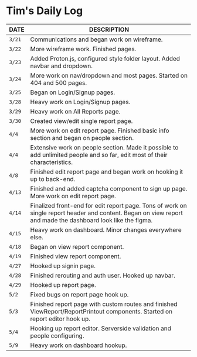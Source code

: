 # Tim's Daily Log

| DATE   | DESCRIPTION                                                                                                                                                  |
| ------ | ------------------------------------------------------------------------------------------------------------------------------------------------------------ |
| `3/21` | Communications and began work on wireframe.                                                                                                                  |
| `3/22` | More wireframe work. Finished pages.                                                                                                                         |
| `3/23` | Added Proton.js, configured style folder layout. Added navbar and dropdown.                                                                                  |
| `3/24` | More work on nav/dropdown and most pages. Started on 404 and 500 pages.                                                                                      |
| `3/25` | Began on Login/Signup pages.                                                                                                                                 |
| `3/28` | Heavy work on Login/Signup pages.                                                                                                                            |
| `3/29` | Heavy work on All Reports page.                                                                                                                              |
| `3/30` | Created view/edit single report page.                                                                                                                        |
| `4/4`  | More work on edit report page. Finished basic info section and began on people section.                                                                      |
| `4/4`  | Extensive work on people section. Made it possible to add unlimited people and so far, edit most of their characteristics.                                   |
| `4/8`  | Finished edit report page and began work on hooking it up to back-end.                                                                                       |
| `4/13` | Finished and added captcha component to sign up page. More work on edit report page.                                                                         |
| `4/14` | Finalized front-end for edit report page. Tons of work on single report header and content. Began on view report and made the dashboard look like the figma. |
| `4/15` | Heavy work on dashboard. Minor changes everywhere else.                                                                                                      |
| `4/18` | Began on view report component.                                                                                                                              |
| `4/19` | Finished view report component.                                                                                                                              |
| `4/27` | Hooked up signin page.                                                                                                                                       |
| `4/28` | Finished rerouting and auth user. Hooked up navbar.                                                                                                          |
| `4/29` | Hooked up report page.                                                                                                                                       |
| `5/2`  | Fixed bugs on report page hook up.                                                                                                                           |
| `5/3`  | Finished report page with custom routes and finished ViewReport/ReportPrintout components. Started on report editor hook up.                                 |
| `5/4`  | Hooking up report editor. Serverside validation and people configuring.                                                                                      |
| `5/9`  | Heavy work on dashboard hookup.                                                                                                                              |
